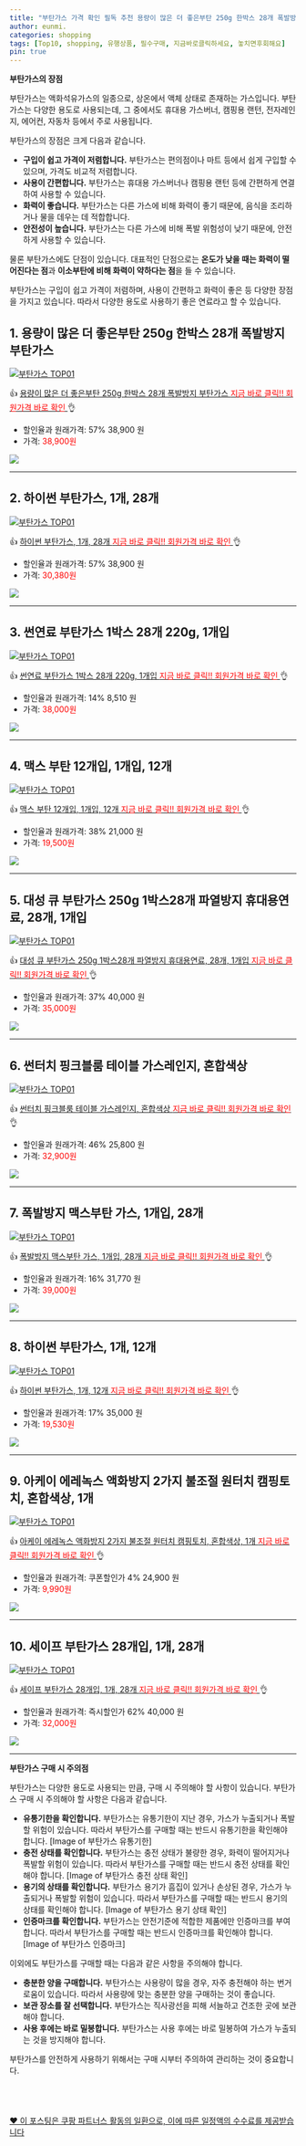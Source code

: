 ```yaml
---
title: "부탄가스 가격 확인 필독 추천 용량이 많은 더 좋은부탄 250g 한박스 28개 폭발방지 부탄가스 비교 장점 구매가이드"
author: eunmi.
categories: shopping
tags: [Top10, shopping, 유행상품, 필수구매, 지금바로클릭하세요, 놓치면후회해요]
pin: true
---
```

**부탄가스의 장점**

부탄가스는 액화석유가스의 일종으로, 상온에서 액체 상태로 존재하는 가스입니다. 부탄가스는 다양한 용도로 사용되는데, 그 중에서도 휴대용 가스버너, 캠핑용 랜턴, 전자레인지, 에어컨, 자동차 등에서 주로 사용됩니다.

부탄가스의 장점은 크게 다음과 같습니다.

* **구입이 쉽고 가격이 저렴합니다.** 부탄가스는 편의점이나 마트 등에서 쉽게 구입할 수 있으며, 가격도 비교적 저렴합니다.
* **사용이 간편합니다.** 부탄가스는 휴대용 가스버너나 캠핑용 랜턴 등에 간편하게 연결하여 사용할 수 있습니다.
* **화력이 좋습니다.** 부탄가스는 다른 가스에 비해 화력이 좋기 때문에, 음식을 조리하거나 물을 데우는 데 적합합니다.
* **안전성이 높습니다.** 부탄가스는 다른 가스에 비해 폭발 위험성이 낮기 때문에, 안전하게 사용할 수 있습니다.

물론 부탄가스에도 단점이 있습니다. 대표적인 단점으로는 **온도가 낮을 때는 화력이 떨어진다는 점**과 **이소부탄에 비해 화력이 약하다는 점**을 들 수 있습니다.

부탄가스는 구입이 쉽고 가격이 저렴하며, 사용이 간편하고 화력이 좋은 등 다양한 장점을 가지고 있습니다. 따라서 다양한 용도로 사용하기 좋은 연료라고 할 수 있습니다.

   

## 1. 용량이 많은 더 좋은부탄 250g 한박스 28개 폭발방지 부탄가스

[![부탄가스 TOP01](https:https://img1a.coupangcdn.com/image/coupang/list/adultProduct_plp.png)](https://link.coupang.com/re/AFFSDP?lptag=AF3617701&subid=GithubCoopas&pageKey=7692676306&traceid=V0-153&itemId=20575623683&vendorItemId=87650852611)


👍 [용량이 많은 더 좋은부탄 250g 한박스 28개 폭발방지 부탄가스 <font color=red> 지금 바로 클릭!! 회원가격 바로 확인 </font> ](https://link.coupang.com/re/AFFSDP?lptag=AF3617701&subid=GithubCoopas&pageKey=7692676306&traceid=V0-153&itemId=20575623683&vendorItemId=87650852611) 👌 


- 할인율과 원래가격: 57%  38,900   원
- 가격: <span style='color:red'>38,900원</span>

[![](/discount_price.png)](https://link.coupang.com/re/AFFSDP?lptag=AF3617701&subid=GithubCoopas&pageKey=7692676306&traceid=V0-153&itemId=20575623683&vendorItemId=87650852611)

---


   

## 2. 하이썬 부탄가스, 1개, 28개

[![부탄가스 TOP01](https:https://img1a.coupangcdn.com/image/coupang/list/adultProduct_plp.png)](https://link.coupang.com/re/AFFSDP?lptag=AF3617701&subid=GithubCoopas&pageKey=6872244508&traceid=V0-153&itemId=16444173627&vendorItemId=84117128985)


👍 [하이썬 부탄가스, 1개, 28개 <font color=red> 지금 바로 클릭!! 회원가격 바로 확인 </font> ](https://link.coupang.com/re/AFFSDP?lptag=AF3617701&subid=GithubCoopas&pageKey=6872244508&traceid=V0-153&itemId=16444173627&vendorItemId=84117128985) 👌 


- 할인율과 원래가격: 57%  38,900   원
- 가격: <span style='color:red'>30,380원</span>

[![](/discount_price.png)](https://link.coupang.com/re/AFFSDP?lptag=AF3617701&subid=GithubCoopas&pageKey=6872244508&traceid=V0-153&itemId=16444173627&vendorItemId=84117128985)

---


   

## 3. 썬연료 부탄가스 1박스 28개 220g, 1개입

[![부탄가스 TOP01](https:https://img1a.coupangcdn.com/image/coupang/list/adultProduct_plp.png)](https://link.coupang.com/re/AFFSDP?lptag=AF3617701&subid=GithubCoopas&pageKey=7692667637&traceid=V0-153&itemId=20575567441&vendorItemId=87650799156)


👍 [썬연료 부탄가스 1박스 28개 220g, 1개입 <font color=red> 지금 바로 클릭!! 회원가격 바로 확인 </font> ](https://link.coupang.com/re/AFFSDP?lptag=AF3617701&subid=GithubCoopas&pageKey=7692667637&traceid=V0-153&itemId=20575567441&vendorItemId=87650799156) 👌 


- 할인율과 원래가격: 14%  8,510   원
- 가격: <span style='color:red'>38,000원</span>

[![](/discount_price.png)](https://link.coupang.com/re/AFFSDP?lptag=AF3617701&subid=GithubCoopas&pageKey=7692667637&traceid=V0-153&itemId=20575567441&vendorItemId=87650799156)

---


   

## 4. 맥스 부탄 12개입, 1개입, 12개

[![부탄가스 TOP01](https:https://img1a.coupangcdn.com/image/coupang/list/adultProduct_plp.png)](https://link.coupang.com/re/AFFSDP?lptag=AF3617701&subid=GithubCoopas&pageKey=5017756062&traceid=V0-153&itemId=6725323861&vendorItemId=70366317707)


👍 [맥스 부탄 12개입, 1개입, 12개 <font color=red> 지금 바로 클릭!! 회원가격 바로 확인 </font> ](https://link.coupang.com/re/AFFSDP?lptag=AF3617701&subid=GithubCoopas&pageKey=5017756062&traceid=V0-153&itemId=6725323861&vendorItemId=70366317707) 👌 


- 할인율과 원래가격: 38%  21,000   원
- 가격: <span style='color:red'>19,500원</span>

[![](/discount_price.png)](https://link.coupang.com/re/AFFSDP?lptag=AF3617701&subid=GithubCoopas&pageKey=5017756062&traceid=V0-153&itemId=6725323861&vendorItemId=70366317707)

---


   

## 5. 대성 큐 부탄가스 250g 1박스28개 파열방지 휴대용연료, 28개, 1개입

[![부탄가스 TOP01](https:https://img1a.coupangcdn.com/image/coupang/list/adultProduct_plp.png)](https://link.coupang.com/re/AFFSDP?lptag=AF3617701&subid=GithubCoopas&pageKey=7647931419&traceid=V0-153&itemId=20341274059&vendorItemId=87442175827)


👍 [대성 큐 부탄가스 250g 1박스28개 파열방지 휴대용연료, 28개, 1개입 <font color=red> 지금 바로 클릭!! 회원가격 바로 확인 </font> ](https://link.coupang.com/re/AFFSDP?lptag=AF3617701&subid=GithubCoopas&pageKey=7647931419&traceid=V0-153&itemId=20341274059&vendorItemId=87442175827) 👌 


- 할인율과 원래가격: 37%  40,000   원
- 가격: <span style='color:red'>35,000원</span>

[![](/discount_price.png)](https://link.coupang.com/re/AFFSDP?lptag=AF3617701&subid=GithubCoopas&pageKey=7647931419&traceid=V0-153&itemId=20341274059&vendorItemId=87442175827)

---


   

## 6. 썬터치 핑크블룸 테이블 가스레인지, 혼합색상

[![부탄가스 TOP01](https://thumbnail9.coupangcdn.com/thumbnails/remote/230x230ex/image/rs_quotation_api/vlefx0u6/cc5c4ad7188e4d1fafc41dff2733068c.jpg)](https://link.coupang.com/re/AFFSDP?lptag=AF3617701&subid=GithubCoopas&pageKey=7134129913&traceid=V0-153&itemId=17896302816&vendorItemId=85059172863)


👍 [썬터치 핑크블룸 테이블 가스레인지, 혼합색상 <font color=red> 지금 바로 클릭!! 회원가격 바로 확인 </font> ](https://link.coupang.com/re/AFFSDP?lptag=AF3617701&subid=GithubCoopas&pageKey=7134129913&traceid=V0-153&itemId=17896302816&vendorItemId=85059172863) 👌 


- 할인율과 원래가격: 46%  25,800   원
- 가격: <span style='color:red'>32,900원</span>

[![](/discount_price.png)](https://link.coupang.com/re/AFFSDP?lptag=AF3617701&subid=GithubCoopas&pageKey=7134129913&traceid=V0-153&itemId=17896302816&vendorItemId=85059172863)

---


   

## 7. 폭발방지 맥스부탄 가스, 1개입, 28개

[![부탄가스 TOP01](https:https://img1a.coupangcdn.com/image/coupang/list/adultProduct_plp.png)](https://link.coupang.com/re/AFFSDP?lptag=AF3617701&subid=GithubCoopas&pageKey=5017756062&traceid=V0-153&itemId=10569223&vendorItemId=87479957796)


👍 [폭발방지 맥스부탄 가스, 1개입, 28개 <font color=red> 지금 바로 클릭!! 회원가격 바로 확인 </font> ](https://link.coupang.com/re/AFFSDP?lptag=AF3617701&subid=GithubCoopas&pageKey=5017756062&traceid=V0-153&itemId=10569223&vendorItemId=87479957796) 👌 


- 할인율과 원래가격: 16%  31,770   원
- 가격: <span style='color:red'>39,000원</span>

[![](/discount_price.png)](https://link.coupang.com/re/AFFSDP?lptag=AF3617701&subid=GithubCoopas&pageKey=5017756062&traceid=V0-153&itemId=10569223&vendorItemId=87479957796)

---


   

## 8. 하이썬 부탄가스, 1개, 12개

[![부탄가스 TOP01](https:https://img1a.coupangcdn.com/image/coupang/list/adultProduct_plp.png)](https://link.coupang.com/re/AFFSDP?lptag=AF3617701&subid=GithubCoopas&pageKey=6872244508&traceid=V0-153&itemId=490027105&vendorItemId=73640212715)


👍 [하이썬 부탄가스, 1개, 12개 <font color=red> 지금 바로 클릭!! 회원가격 바로 확인 </font> ](https://link.coupang.com/re/AFFSDP?lptag=AF3617701&subid=GithubCoopas&pageKey=6872244508&traceid=V0-153&itemId=490027105&vendorItemId=73640212715) 👌 


- 할인율과 원래가격: 17%  35,000   원
- 가격: <span style='color:red'>19,530원</span>

[![](/discount_price.png)](https://link.coupang.com/re/AFFSDP?lptag=AF3617701&subid=GithubCoopas&pageKey=6872244508&traceid=V0-153&itemId=490027105&vendorItemId=73640212715)

---


   

## 9. 아케이 에레녹스 액화방지 2가지 불조절 원터치 캠핑토치, 혼합색상, 1개

[![부탄가스 TOP01](https://thumbnail7.coupangcdn.com/thumbnails/remote/230x230ex/image/rs_quotation_api/alm2nxvn/8b54cf2a1bc44238843b8b6b52b34ddf.jpg)](https://link.coupang.com/re/AFFSDP?lptag=AF3617701&subid=GithubCoopas&pageKey=7619491701&traceid=V0-153&itemId=20197869320&vendorItemId=87288724435)


👍 [아케이 에레녹스 액화방지 2가지 불조절 원터치 캠핑토치, 혼합색상, 1개 <font color=red> 지금 바로 클릭!! 회원가격 바로 확인 </font> ](https://link.coupang.com/re/AFFSDP?lptag=AF3617701&subid=GithubCoopas&pageKey=7619491701&traceid=V0-153&itemId=20197869320&vendorItemId=87288724435) 👌 


- 할인율과 원래가격: 쿠폰할인가 4%  24,900   원
- 가격: <span style='color:red'>9,990원</span>

[![](/discount_price.png)](https://link.coupang.com/re/AFFSDP?lptag=AF3617701&subid=GithubCoopas&pageKey=7619491701&traceid=V0-153&itemId=20197869320&vendorItemId=87288724435)

---


   

## 10. 세이프 부탄가스 28개입, 1개, 28개

[![부탄가스 TOP01](https:https://img1a.coupangcdn.com/image/coupang/list/adultProduct_plp.png)](https://link.coupang.com/re/AFFSDP?lptag=AF3617701&subid=GithubCoopas&pageKey=6283663529&traceid=V0-153&itemId=76012404&vendorItemId=3223742777)


👍 [세이프 부탄가스 28개입, 1개, 28개 <font color=red> 지금 바로 클릭!! 회원가격 바로 확인 </font> ](https://link.coupang.com/re/AFFSDP?lptag=AF3617701&subid=GithubCoopas&pageKey=6283663529&traceid=V0-153&itemId=76012404&vendorItemId=3223742777) 👌 


- 할인율과 원래가격: 즉시할인가 62%  40,000   원
- 가격: <span style='color:red'>32,000원</span>

[![](/discount_price.png)](https://link.coupang.com/re/AFFSDP?lptag=AF3617701&subid=GithubCoopas&pageKey=6283663529&traceid=V0-153&itemId=76012404&vendorItemId=3223742777)

---
**부탄가스 구매 시 주의점**

부탄가스는 다양한 용도로 사용되는 만큼, 구매 시 주의해야 할 사항이 있습니다. 부탄가스 구매 시 주의해야 할 사항은 다음과 같습니다.

* **유통기한을 확인합니다.** 부탄가스는 유통기한이 지난 경우, 가스가 누출되거나 폭발할 위험이 있습니다. 따라서 부탄가스를 구매할 때는 반드시 유통기한을 확인해야 합니다.
[Image of 부탄가스 유통기한]
* **충전 상태를 확인합니다.** 부탄가스는 충전 상태가 불량한 경우, 화력이 떨어지거나 폭발할 위험이 있습니다. 따라서 부탄가스를 구매할 때는 반드시 충전 상태를 확인해야 합니다.
[Image of 부탄가스 충전 상태 확인]
* **용기의 상태를 확인합니다.** 부탄가스 용기가 흠집이 있거나 손상된 경우, 가스가 누출되거나 폭발할 위험이 있습니다. 따라서 부탄가스를 구매할 때는 반드시 용기의 상태를 확인해야 합니다.
[Image of 부탄가스 용기 상태 확인]
* **인증마크를 확인합니다.** 부탄가스는 안전기준에 적합한 제품에만 인증마크를 부여합니다. 따라서 부탄가스를 구매할 때는 반드시 인증마크를 확인해야 합니다.
[Image of 부탄가스 인증마크]

이외에도 부탄가스를 구매할 때는 다음과 같은 사항을 주의해야 합니다.

* **충분한 양을 구매합니다.** 부탄가스는 사용량이 많을 경우, 자주 충전해야 하는 번거로움이 있습니다. 따라서 사용량에 맞는 충분한 양을 구매하는 것이 좋습니다.
* **보관 장소를 잘 선택합니다.** 부탄가스는 직사광선을 피해 서늘하고 건조한 곳에 보관해야 합니다.
* **사용 후에는 바로 밀봉합니다.** 부탄가스는 사용 후에는 바로 밀봉하여 가스가 누출되는 것을 방지해야 합니다.

부탄가스를 안전하게 사용하기 위해서는 구매 시부터 주의하여 관리하는 것이 중요합니다.<br><br><br><br><br> [ ❤  이 포스팅은 쿠팡 파트너스 활동의 일환으로, 이에 따른 일정액의 수수료를 제공받습니다](https://link.coupang.com/a/bcEFyh)